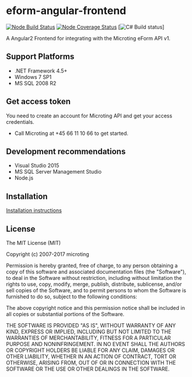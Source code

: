 # eform-angular-frontend 
[![Node Build Status](https://travis-ci.org/microting/eform-angular-frontend.svg?branch=master)](https://travis-ci.org/microting/eform-angular-frontend) 
[![Node Coverage Status](https://coveralls.io/repos/github/microting/eform-angular-frontend/badge.svg?branch=master)](https://coveralls.io/github/microting/eform-angular-frontend?branch=master)
[![C# Build status](https://microtingas.visualstudio.com/_apis/public/build/definitions/a4743aa9-9116-44c0-8fbc-1145414eaf07/7/badge)]

A Angular2 Frontend for integrating with the Microting eForm API v1.

## Support Platforms

 - .NET Framework 4.5+
 - Windows 7 SP1
 - MS SQL 2008 R2

## Get access token

You need to create an account for Microting API and get your access credentials.

 - Call Microting at +45 66 11 10 66 to get started.

## Development recommendations

  - Visual Studio 2015
  - MS SQL Server Management Studio
  - Node.js
  
  
## Installation
  
[Installation instructions](docs/install.md)
                                                                                      
## License

The MIT License (MIT)

Copyright (c) 2007-2017 microting

Permission is hereby granted, free of charge, to any person obtaining a copy
of this software and associated documentation files (the "Software"), to deal
in the Software without restriction, including without limitation the rights
to use, copy, modify, merge, publish, distribute, sublicense, and/or sell
copies of the Software, and to permit persons to whom the Software is
furnished to do so, subject to the following conditions:

The above copyright notice and this permission notice shall be included in all
copies or substantial portions of the Software.

THE SOFTWARE IS PROVIDED "AS IS", WITHOUT WARRANTY OF ANY KIND, EXPRESS OR
IMPLIED, INCLUDING BUT NOT LIMITED TO THE WARRANTIES OF MERCHANTABILITY,
FITNESS FOR A PARTICULAR PURPOSE AND NONINFRINGEMENT. IN NO EVENT SHALL THE
AUTHORS OR COPYRIGHT HOLDERS BE LIABLE FOR ANY CLAIM, DAMAGES OR OTHER
LIABILITY, WHETHER IN AN ACTION OF CONTRACT, TORT OR OTHERWISE, ARISING FROM,
OUT OF OR IN CONNECTION WITH THE SOFTWARE OR THE USE OR OTHER DEALINGS IN THE
SOFTWARE.
